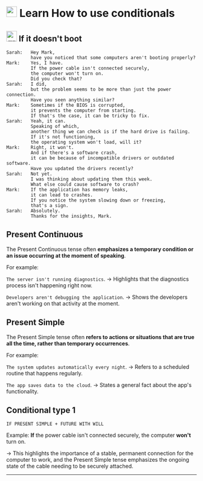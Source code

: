 # <img width="28" height="28" src="https://img.icons8.com/color/28/great-britain.png" alt="great britain"/> Learn How to use conditionals

## <img width="28" height="28" src="https://img.icons8.com/color/28/great-britain.png" alt="great britain"/> If it doesn't boot


```
Sarah:   Hey Mark,
         have you noticed that some computers aren't booting properly?
Mark:    Yes, I have.
         If the power cable isn't connected securely,
         the computer won't turn on.
         Did you check that?
Sarah:   I did,
         but the problem seems to be more than just the power connection.
         Have you seen anything similar?
Mark:    Sometimes if the BIOS is corrupted,
         it prevents the computer from starting.
         If that's the case, it can be tricky to fix.
Sarah:   Yeah, it can.
         Speaking of which,
         another thing we can check is if the hard drive is failing.
         If it's not functioning,
         the operating system won't load, will it?
Mark:    Right, it won't.
         And if there's a software crash,
         it can be because of incompatible drivers or outdated software.
         Have you updated the drivers recently?
Sarah:   Not yet.
         I was thinking about updating them this week.
         What else could cause software to crash?
Mark:    If the application has memory leaks,
         it can lead to crashes.
         If you notice the system slowing down or freezing,
         that's a sign.
Sarah:   Absolutely.
         Thanks for the insights, Mark.
```

## Present Continuous

The Present Continuous tense often **emphasizes a temporary condition or an issue occurring at the moment of speaking**. 

For example:

`The server isn't running diagnostics`. -> Highlights that the diagnostics process isn't happening right now.

`Developers aren't debugging the application`. -> Shows the developers aren't working on that activity at the moment.

## Present Simple

The Present Simple tense often **refers to actions or situations that are true all the time, rather than temporary occurrences**. 

For example:

`The system updates automatically every night`. -> Refers to a scheduled routine that happens regularly.

`The app saves data to the cloud`. -> States a general fact about the app's functionality.

## Conditional type 1

`IF PRESENT SIMPLE + FUTURE WITH WILL`

Example: **If** the power cable isn't connected securely, the computer **won't** turn on. 

-> This highlights the importance of a stable, permanent connection for the computer to work, and the Present Simple tense emphasizes the ongoing state of the cable needing to be securely attached.

---
